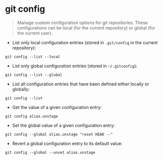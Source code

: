 # git config

> Manage custom configuration options for git repositories.
> These configurations can be local (for the current repository) or global (for the current user).

- List only local configuration entries (stored in `.git/config` in the current repository):

`git config --list --local`

- List only global configuration entries (stored in `~/.gitconfig`):

`git config --list --global`

- List all configuration entries that have been defined either locally or globally:

`git config --list`

- Get the value of a given configuration entry:

`git config alias.unstage`

- Set the global value of a given configuration entry:

`git config --global alias.unstage "reset HEAD --"`

- Revert a global configuration entry to its default value:

`git config --global --unset alias.unstage`
